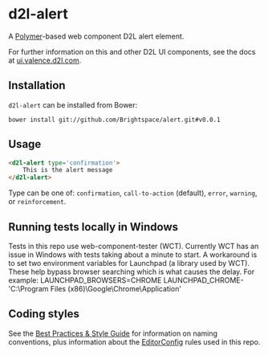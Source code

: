 # d2l-alert

A [Polymer](https://www.polymer-project.org/1.0/)-based web component D2L alert element.

For further information on this and other D2L UI components, see the docs at [ui.valence.d2l.com](http://ui.valence.d2l.com/).

## Installation

`d2l-alert` can be installed from Bower:
```shell
bower install git://github.com/Brightspace/alert.git#v0.0.1
```
## Usage
```html
<d2l-alert type='confirmation'>
    This is the alert message
</d2l-alert>
```

Type can be one of: `confirmation`, `call-to-action` (default), `error`, `warning`, or `reinforcement`.

## Running tests locally in Windows

Tests in this repo use web-component-tester (WCT). Currently WCT has an issue in Windows with tests taking about a minute to start.  A workaround is to set two environment variables for Launchpad (a library used by WCT).  These help bypass browser searching which is what causes the delay.  For example:
LAUNCHPAD_BROWSERS=CHROME
LAUNCHPAD_CHROME-'C:\Program Files (x86)\Google\Chrome\Application'

## Coding styles

See the [Best Practices & Style Guide](https://github.com/Brightspace/valence-ui-docs/wiki/Best-Practices-&-Style-Guide) for information on naming conventions, plus information about the [EditorConfig](http://editorconfig.org) rules used in this repo.
